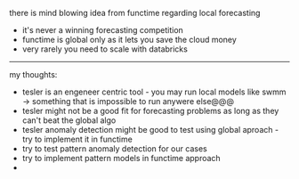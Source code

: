 there is mind blowing idea from functime regarding local forecasting
- it's never a winning forecasting competition 
- functime is global only as it lets you save the cloud money
- very rarely you need to scale with databricks
------
my thoughts:
- tesler is an engeneer centric tool - you may run local models like swmm -> something that is impossible to run anywere else@@@
- tesler might not be a good fit for forecasting problems as long as they can't beat the global algo
- tesler anomaly detection might be good to test using global aproach - try to implement it in functime
- try to test pattern anomaly detection for our cases
- try to implement pattern models in functime approach
- 